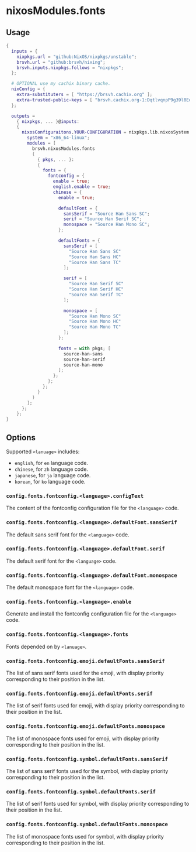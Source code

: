 # nixosModules.fonts

## Usage

```nix
{
  inputs = {
    nixpkgs.url = "github:NixOS/nixpkgs/unstable";
    brsvh.url = "github:brsvh/nixing";
    brsvh.inputs.nixpkgs.follows = "nixpkgs";
  };

  # OPTIONAL use my cachix binary cache.
  nixConfig = {
    extra-substituters = [ "https://brsvh.cachix.org" ];
    extra-trusted-public-keys = [ "brsvh.cachix.org-1:DqtlvqnpP9g39l8Eo74AXRftGx1KJLid/ViADTNgDNE=" ];
  };

  outputs =
    { nixpkgs, ... }@inputs:
    {
      nixosConfiguraitons.YOUR-CONFIGURATION = nixpkgs.lib.nixosSystem {
        system = "x86_64-linux";
        modules = [
          brsvh.nixosModules.fonts
          (
            { pkgs, ... }:
            {
              fonts = {
                fontconfig = {
                  enable = true;
                  english.enable = true;
                  chinese = {
                    enable = true;

                    defaultFont = {
                      sansSerif = "Source Han Sans SC";
                      serif = "Source Han Serif SC";
                      monospace = "Source Han Mono SC";
                    };

                    defaultFonts = {
                      sansSerif = [
                        "Source Han Sans SC"
                        "Source Han Sans HC"
                        "Source Han Sans TC"
                      ];

                      serif = [
                        "Source Han Serif SC"
                        "Source Han Serif HC"
                        "Source Han Serif TC"
                      ];

                      monospace = [
                        "Source Han Mono SC"
                        "Source Han Mono HC"
                        "Source Han Mono TC"
                      ];
                    };

                    fonts = with pkgs; [
                      source-han-sans
                      source-han-serif
                      source-han-mono
                    ];
                  };
                };
              };
            }
          )
        ];
      };
    };
}
```

## Options

Supported `<lanuage>` includes:

- `english`, for `en` language code.
- `chinese`, for `zh` language code.
- `japanese`, for `ja` language code.
- `korean`, for `ko` language code.

### `config.fonts.fontconfig.<language>.configText`

The content of the fontconfig configuration file for the `<language>` code.

### `config.fonts.fontconfig.<language>.defaultFont.sansSerif`

The default sans serif font for the `<language>` code.

### `config.fonts.fontconfig.<language>.defaultFont.serif`

The default serif font for the `<language>` code.

### `config.fonts.fontconfig.<language>.defaultFont.monospace`

The default monospace font for the `<language>` code.

### `config.fonts.fontconfig.<language>.enable`

Generate and install the fontconfig configuration file for the `<language>` code.

### `config.fonts.fontconfig.<language>.fonts`

Fonts depended on by `<lanuage>`.

### `config.fonts.fontconfig.emoji.defaultFonts.sansSerif`

The list of sans serif fonts used for the emoji, with display priority
corresponding to their position in the list.

### `config.fonts.fontconfig.emoji.defaultFonts.serif`

The list of serif fonts used for emoji, with display priority
corresponding to their position in the list.

### `config.fonts.fontconfig.emoji.defaultFonts.monospace`

The list of monospace fonts used for emoji, with display priority
corresponding to their position in the list.

### `config.fonts.fontconfig.symbol.defaultFonts.sansSerif`

The list of sans serif fonts used for the symbol, with display priority
corresponding to their position in the list.

### `config.fonts.fontconfig.symbol.defaultFonts.serif`

The list of serif fonts used for symbol, with display priority
corresponding to their position in the list.

### `config.fonts.fontconfig.symbol.defaultFonts.monospace`

The list of monospace fonts used for symbol, with display priority
corresponding to their position in the list.
